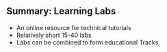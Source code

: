 ## Summary: Learning Labs

* An online resource for technical tutorials
* Relatively short 15-40 labs
* Labs can be combined to form educational Tracks.
